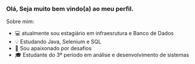 ###  Olá, Seja muito bem vindo(a) ao meu perfil.

 Sobre mim:

- 💻 atualmente sou estagiário em infraesrutura e Banco de Dados
- 💡 Estudando Java, Selenium e SQL 
- 🚀 Sou apaixonado por desafios
- 🎓 Estudante do 3º período em análise e desenvolvimento de sistemas
